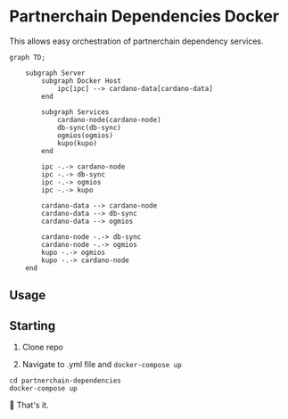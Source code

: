 # Partnerchain Dependencies Docker

This allows easy orchestration of partnerchain dependency services.

```mermaid
graph TD;

    subgraph Server
        subgraph Docker Host
            ipc[ipc] --> cardano-data[cardano-data]
        end

        subgraph Services
            cardano-node(cardano-node)
            db-sync(db-sync)
            ogmios(ogmios)
            kupo(kupo)
        end

        ipc -.-> cardano-node
        ipc -.-> db-sync
        ipc -.-> ogmios
        ipc -.-> kupo

        cardano-data --> cardano-node
        cardano-data --> db-sync
        cardano-data --> ogmios

        cardano-node -.-> db-sync
        cardano-node -.-> ogmios
        kupo -.-> ogmios
        kupo -.-> cardano-node
    end
```

## Usage

## Starting

1. Clone repo

2. Navigate to .yml file and `docker-compose up`

```shell
cd partnerchain-dependencies
docker-compose up
```

🚀 That's it.